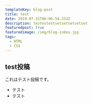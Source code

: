 ```yaml
---
templateKey: blog-post
title: test
date: 2019-07-31T06:06:54.333Z
description: testestestsetsetsetsetset
featuredpost: true
featuredimage: /img/blog-index.jpg
tags:
  - HTML
  - CSS
---
```

## test投稿
これはテスト投稿です。


- テスト
- テスト
